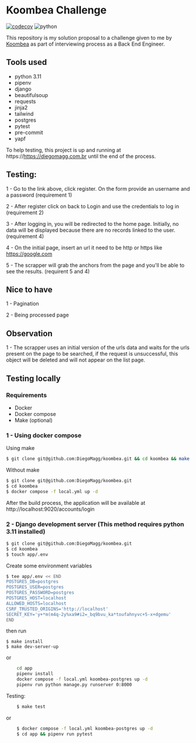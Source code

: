 # Koombea Challenge

[![codecov](https://codecov.io/gh/DiegoMagg/koombea/graph/badge.svg?token=S9242WZYHA)](https://codecov.io/gh/DiegoMagg/koombea)
![python](https://img.shields.io/badge/python-3.11-blue)

This repository is my solution proposal to a challenge given to me by [Koombea](https://www.koombea.com/) as part of interviewing process as a Back End Engineer.

## Tools used
- python 3.11
- pipenv
- django
- beautifulsoup
- requests
- jinja2
- tailwind
- postgres
- pytest
- pre-commit
- yapf


To help testing, this project is up and running at https://https://diegomagg.com.br until the end of the process.


## Testing:

1 - Go to the link above, click register. On the form provide an username and a password (requirement 1)

2 - After register click on back to Login and use the credentials to log in (requirement 2)

3 - After logging in, you will be redirected to the home page. Initially, no data will be displayed because there are no records linked to the user. (requirement 4)

4 - On the initial page, insert an url it need to be http or https like https://google.com

5 - The scrapper will grab the anchors from the page and you'll be able to see the results. (requirent 5 and 4)


## Nice to have
1 - Pagination

2 - Being processed page

## Observation

1 - The scrapper uses an initial version of the urls data and waits for the urls present on the page to be searched, if the request is unsuccessful, this object will be deleted and will not appear on the list page.


## Testing locally

### Requirements
 - Docker
 - Docker compose
 - Make (optional)

### 1 - Using docker compose

Using make
```bash
$ git clone git@github.com:DiegoMagg/koombea.git && cd koombea && make local-up
```

Without make
```bash
$ git clone git@github.com:DiegoMagg/koombea.git
$ cd koombea
$ docker compose -f local.yml up -d
```

After the build process, the application will be available at http://localhost:9020/accounts/login


### 2 - Django development server (This method requires python 3.11 installed)

```bash
$ git clone git@github.com:DiegoMagg/koombea.git
$ cd koombea
$ touch app/.env
```

Create some environment variables

```bash
$ tee app/.env << END
POSTGRES_DB=postgres
POSTGRES_USER=postgres
POSTGRES_PASSWORD=postgres
POSTGRES_HOST=localhost
ALLOWED_HOSTS=localhost
CSRF_TRUSTED_ORIGINS='http://localhost'
SECRET_KEY='y+*m(m4q-2y%xa9#i2=_bq9bvu_ka*toufahnyvc+5-x+dgemu'
END
```

then run

```
$ make install
$ make dev-server-up
```

or

```bash
    cd app
    pipenv install
    docker compose -f local.yml koombea-postgres up -d
    pipenv run python manage.py runserver 0:8000
```


Testing:

```bash
    $ make test
```
or

```bash
    $ docker compose -f local.yml koombea-postgres up -d
    $ cd app && pipenv run pytest
```
